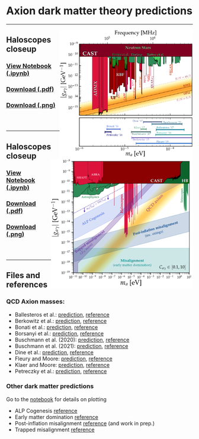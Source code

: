 # Axion dark matter theory predictions
---
[<img align="right" height="350" src="../plots/plots_png/AxionPhoton_RadioFreqCloseup_withTheory.png">](https://github.com/cajohare/AxionLimits/raw/master/plots/plots_png/AxionPhoton_RadioFreqCloseup_withTheory.png)
## Haloscopes closeup
### [View Notebook (.ipynb)](https://github.com/cajohare/AxionLimits/blob/master/AxionPhoton_TheoryPredictions.ipynb)
### [Download (.pdf)](https://github.com/cajohare/AxionLimits/raw/master/plots/AxionPhoton_RadioFreqCloseup_withTheory.pdf)
### [Download (.png)](https://github.com/cajohare/AxionLimits/raw/master/plots/plots_png/AxionPhoton_RadioFreqCloseup_withTheory.png)
### &nbsp;
---
[<img align="right" height="350" src="../plots/plots_png/AxionPhoton_ALPDM.png">](https://github.com/cajohare/AxionLimits/raw/master/plots/plots_png/AxionPhoton_ALPDM.png)
## Haloscopes closeup
### [View Notebook (.ipynb)](https://github.com/cajohare/AxionLimits/blob/master/ALPDM.ipynb)
### [Download (.pdf)](https://github.com/cajohare/AxionLimits/raw/master/plots/AxionPhoton_ALPDM.pdf)
### [Download (.png)](https://github.com/cajohare/AxionLimits/raw/master/plots/plots_png/AxionPhoton_ALPDM.png)
### &nbsp;
---

## Files and references

### QCD Axion masses:
* Ballesteros et al.: [prediction](https://github.com/cajohare/AxionLimits/raw/master/limit_data/AxionMass/Ballesteros16.txt),  [reference](https://arxiv.org/abs/1608.05414)
* Berkowitz et al.: [prediction](https://github.com/cajohare/AxionLimits/raw/master/limit_data/AxionMass/Berkowitz15.txt),  [reference](https://arxiv.org/abs/1505.07455)
* Bonati et al.: [prediction](https://github.com/cajohare/AxionLimits/raw/master/limit_data/AxionMass/Bonati16.txt),  [reference](https://arxiv.org/abs/1512.06746)
* Borsanyi et al.: [prediction](https://github.com/cajohare/AxionLimits/raw/master/limit_data/AxionMass/Borsanyi16.txt),  [reference](https://arxiv.org/abs/1606.07494)
* Buschmann et al. (2020): [prediction](https://github.com/cajohare/AxionLimits/raw/master/limit_data/AxionMass/Buschmann20.txt),  [reference](https://arxiv.org/abs/1906.00967)
* Buschmann et al. (2021): [prediction](https://github.com/cajohare/AxionLimits/raw/master/limit_data/AxionMass/Buschmann21.txt),  [reference](https://arxiv.org/abs/2108.05368)
* Dine et al.: [prediction](https://github.com/cajohare/AxionLimits/raw/master/limit_data/AxionMass/Dine17.txt),  [reference](https://arxiv.org/abs/1705.00676)
* Fleury and Moore: [prediction](https://github.com/cajohare/AxionLimits/raw/master/limit_data/AxionMass/Fleury15.txt),  [reference](https://arxiv.org/abs/1509.00026)
* Klaer and Moore: [prediction](https://github.com/cajohare/AxionLimits/raw/master/limit_data/AxionMass/Klaer17.txt),  [reference](https://arxiv.org/abs/1708.07521)
* Petreczky et al.: [prediction](https://github.com/cajohare/AxionLimits/raw/master/limit_data/AxionMass/Petreczky16.txt),  [reference](https://arxiv.org/abs/1606.03145)


### Other dark matter predictions
Go to the [notebook](https://github.com/cajohare/AxionLimits/blob/master/ALPDM.ipynb) for details on plotting
* ALP Cogenesis [reference](https://arxiv.org/abs/2006.04809)
* Early matter domination [reference](https://arxiv.org/abs/1905.06952)
* Post-inflation misalignment [reference](https://arxiv.org/abs/1201.5902) (and work in prep.)
* Trapped misalignment [reference](https://arxiv.org/abs/2102.01082)
